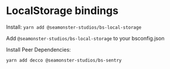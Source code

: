 # LocalStorage bindings

Install:
`yarn add @seamonster-studios/bs-local-storage`

Add `@seamonster-studios/bs-local-storage` to your bsconfig.json

Install Peer Dependencies:

`yarn add decco @seamonster-studios/bs-sentry`
